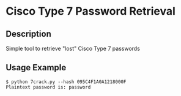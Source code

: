 # Cisco Type 7 Password Retrieval

## Description

Simple tool to retrieve "lost" Cisco Type 7 passwords

## Usage Example
 
```text
$ python 7crack.py --hash 095C4F1A0A1218000F
Plaintext password is: password
```
